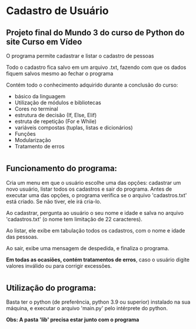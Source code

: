# Cadastro de Usuário
 
## Projeto final do Mundo 3 do curso de Python do site Curso em Vídeo

O programa permite cadastrar e listar o cadastro de pessoas

Todo o cadastro fica salvo em um arquivo .txt, fazendo com que os dados fiquem salvos mesmo ao fechar o programa

Contém todo o conhecimento adquirido durante a conclusão do curso: 

* básico da linguagem
* Utilização de módulos e bibliotecas
* Cores no terminal
* estrutura de decisão (If, Else, Elif)
* estruta de repetição (For e While)
* variáveis compostas (tuplas, listas e dicionários)
* Funções
* Modularização
* Tratamento de erros

#

## Funcionamento do programa:

Cria um menu em que o usuário escolhe uma das opções: cadastrar um novo usuário, listar todos os cadastros e sair do programa. Antes de executar uma das opções, o programa verifica se o arquivo 'cadastros.txt' está criado. Se não tiver, ele irá cria-lo.

Ao cadastrar, pergunta ao usuário o seu nome e idade e salva no arquivo 'cadastros.txt' (o nome tem limitação de 22 caracteres).



Ao listar, ele exibe em tabulação todos os cadastros, com o nome e idade das pessoas.

Ao sair, exibe uma mensagem de despedida, e finaliza o programa.

<b>Em todas as ocasiões, contém tratamentos de erros</b>, caso o usuário digite valores inválido ou para corrigir excessões.

#

## Utilização do programa:

Basta ter o python (de preferência, python 3.9 ou superior) instalado na sua máquina, e executar o arquivo 'main.py' pelo intérprete do python.

**Obs: A pasta 'lib' precisa estar junto com o programa**
